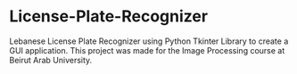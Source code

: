 # License-Plate-Recognizer
Lebanese License Plate Recognizer using Python Tkinter Library to create a GUI application.
This project was made for the Image Processing course at Beirut Arab University.
